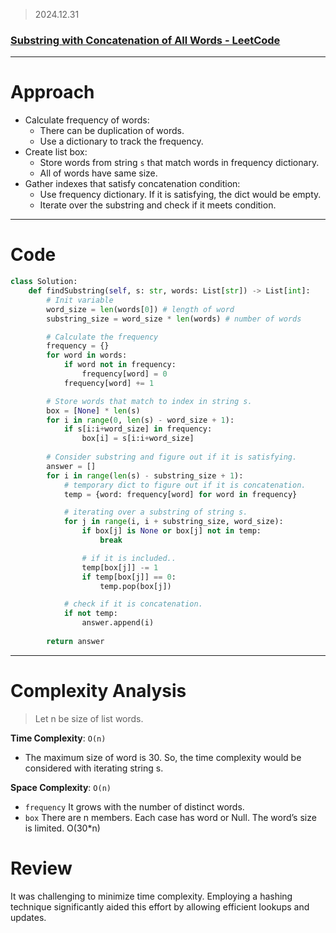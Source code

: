 > 2024.12.31
> 

### [Substring with Concatenation of All Words - LeetCode](https://leetcode.com/problems/substring-with-concatenation-of-all-words/)

---

# Approach

- Calculate frequency of words:
    - There can be duplication of words.
    - Use a dictionary to track the frequency.
- Create list box:
    - Store words from string `s` that match words in frequency dictionary.
    - All of words have same size.
- Gather indexes that satisfy concatenation condition:
    - Use frequency dictionary. If it is satisfying, the dict would be empty.
    - Iterate over the substring and check if it meets condition.

---

# Code

```python
class Solution:
    def findSubstring(self, s: str, words: List[str]) -> List[int]:
        # Init variable
        word_size = len(words[0]) # length of word
        substring_size = word_size * len(words) # number of words

        # Calculate the frequency 
        frequency = {}
        for word in words:
            if word not in frequency:
                frequency[word] = 0
            frequency[word] += 1

        # Store words that match to index in string s.
        box = [None] * len(s)
        for i in range(0, len(s) - word_size + 1):
            if s[i:i+word_size] in frequency:
                box[i] = s[i:i+word_size]
        
        # Consider substring and figure out if it is satisfying.
        answer = []
        for i in range(len(s) - substring_size + 1):
            # temporary dict to figure out if it is concatenation.
            temp = {word: frequency[word] for word in frequency}

            # iterating over a substring of string s.
            for j in range(i, i + substring_size, word_size):
                if box[j] is None or box[j] not in temp:
                    break

                # if it is included..
                temp[box[j]] -= 1
                if temp[box[j]] == 0:
                    temp.pop(box[j])

            # check if it is concatenation.
            if not temp:
                answer.append(i)
                
        return answer

```

---

# Complexity Analysis

> Let n be size of list words.
> 

**Time Complexity**: `O(n)` 

- The maximum size of word is 30. So, the time complexity would be considered with iterating string s.

**Space Complexity**: `O(n)` 

- `frequency`  It grows with the number of distinct words.
- `box` There are n members. Each case has word or Null. The word’s size is limited. O(30*n)

# Review

It was challenging to minimize time complexity. Employing a hashing technique significantly aided this effort by allowing efficient lookups and updates.